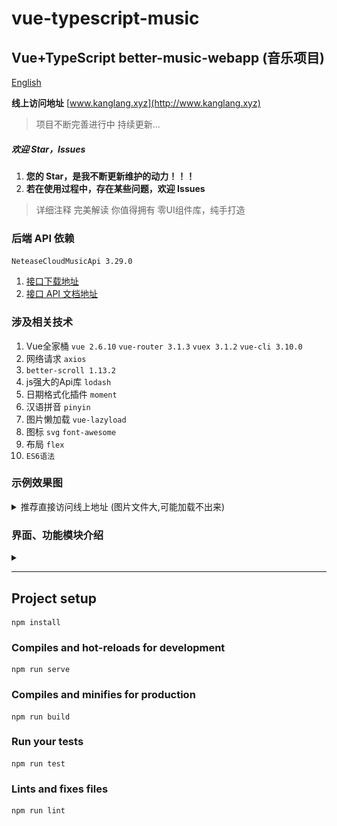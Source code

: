 # vue-typescript-music

## Vue+TypeScript better-music-webapp (音乐项目)

[English](./README.en.md)

**线上访问地址**  [www.kanglang.xyz](http://www.kanglang.xyz)

> 项目不断完善进行中 持续更新...

##### 欢迎 Star，Issues

1. **您的 Star，是我不断更新维护的动力！！！**
2. **若在使用过程中，存在某些问题，欢迎 Issues**

> 详细注释 完美解读 你值得拥有
> 零UI组件库，纯手打造

### 后端 API 依赖

`NeteaseCloudMusicApi 3.29.0`

1. [接口下载地址](https://github.com/Binaryify/NeteaseCloudMusicApi)
2. [接口 API 文档地址](https://binaryify.github.io/NeteaseCloudMusicApi/#/?id=neteasecloudmusicapi)

### 涉及相关技术

1. Vue全家桶  `vue 2.6.10`    `vue-router 3.1.3` `vuex 3.1.2`   `vue-cli 3.10.0`
2. 网络请求 `axios`
3. `better-scroll 1.13.2` 
4. js强大的Api库 `lodash`
5. 日期格式化插件 `moment`
6. 汉语拼音 `pinyin`
7. 图片懒加载 `vue-lazyload`
8. 图标 `svg`  `font-awesome`
9. 布局 `flex`
10. `ES6语法`


### 示例效果图
<details>
<summary> 推荐直接访问线上地址 (图片文件大,可能加载不出来)</summary>

![搜索页、搜索结果](./src/doc/images/search.gif)
![热门歌手页](./src/doc/images/singer.gif)
![音乐播放](./src/doc/images/player.gif)
![新建歌单](./src/doc/images/createSong.gif)
![评论](./src/doc/images/comment.gif)

</details>


### 界面、功能模块介绍
<details>
<summary></summary>

**我的页面**

- [x] 登录
- [x] 播放历史
- [ ] 我的电台
- [ ] 我的收藏
- [ ] 关注新歌
- [ ] 我的音乐
- [ ] 我喜欢的音乐

**默认页（音乐馆）**

- [x] banner 轮播图
- [x] 推荐歌单
- [x] 新碟
- [ ] 推荐新音乐
- [ ] 推荐电台
- [ ] 排行榜
- [ ] 推荐节目
- [ ] 推荐 MV


**搜索页面**

- [x] 热搜榜
- [x] 历史记录
- [x] 歌手分类
- [x] 搜索输入框功能

**搜索结果**

- [x] 搜索结果导航
- [x] 综合
- [x] 单曲
- [x] 视频
- [x] 歌手
- [x] 专辑
- [x] 歌单
- [x] 电台
- [x] 用户

**歌手详情**

- [x] 主页
- [x] 专辑
- [x] MV

**评论界面**
- [x] 评论点赞、取消点赞
- [x] 发表评论
- [x] 回复评论
- [x] 复制评论
- [x] 删除评论

**音频播放**

- [x] 播放
- [x] 上下首播放
- [x] 滑动切换播放
- [x] 播放模式
- [x] 播放列表
- [x] 收藏歌单
- [x] 删除播放列表
- [x] 下载当前播放音乐
- [x] 歌词

**视屏页面**

`暂未开放`

</details>


---

## Project setup

```
npm install
```

### Compiles and hot-reloads for development

```
npm run serve
```

### Compiles and minifies for production

```
npm run build
```

### Run your tests

```
npm run test
```

### Lints and fixes files

```
npm run lint
```
